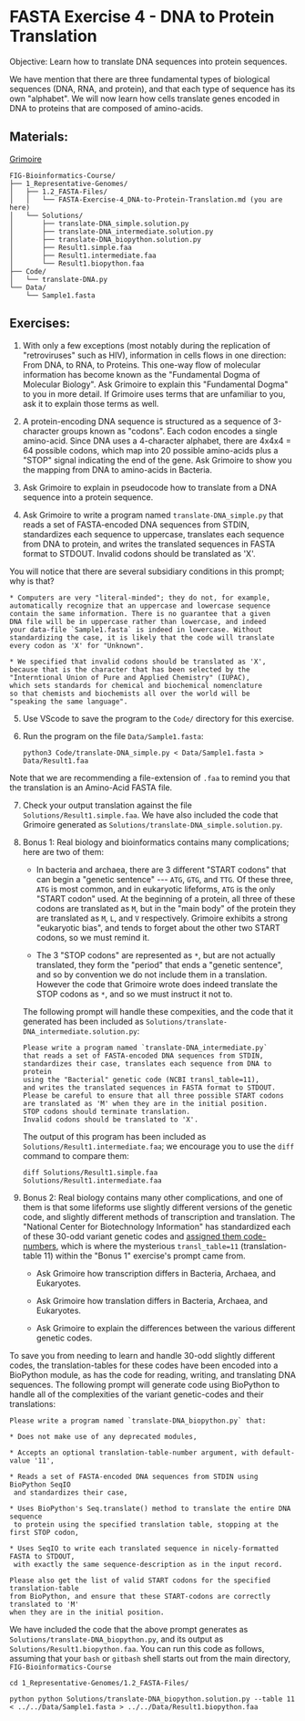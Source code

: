 # FASTA Exercise 4 - DNA to Protein Translation

Objective: Learn how to translate DNA sequences into protein sequences.

We have mention that there are three fundamental types of biological sequences (DNA, RNA, and protein), and that each type of sequence has its own "alphabet". We will now learn how cells translate genes encoded in DNA to proteins that are composed of amino-acids.


## Materials: 

[Grimoire](https://chat.openai.com/g/g-n7Rs0IK86-grimoire)

```
FIG-Bioinformatics-Course/
├── 1_Representative-Genomes/
│   ├── 1.2_FASTA-Files/
│   │   └── FASTA-Exercise-4_DNA-to-Protein-Translation.md (you are here)
│   └── Solutions/
│       ├── translate-DNA_simple.solution.py
│       ├── translate-DNA_intermediate.solution.py       
│       ├── translate-DNA_biopython.solution.py
│       ├── Result1.simple.faa
│       ├── Result1.intermediate.faa
│       └── Result1.biopython.faa
├── Code/
│   └── translate-DNA.py
└── Data/
    └── Sample1.fasta
```

## Exercises:

1. With only a few exceptions (most notably during the replication of "retroviruses" such as HIV), information in cells flows in one direction: From DNA, to RNA, to Proteins. This one-way flow of molecular information has become known as the "Fundamental Dogma of Molecular Biology". Ask Grimoire to explain this "Fundamental Dogma" to you in more detail. If Grimoire uses terms that are unfamiliar to you, ask it to explain those terms as well.

2. A protein-encoding DNA sequence is structured as a sequence of 3-character groups known as "codons". Each codon encodes a single amino-acid. Since DNA uses a 4-character alphabet, there are 4x4x4 = 64 possible codons, which map into 20 possible amino-acids plus a "STOP" signal indicating the end of the gene. Ask Grimoire to show you the mapping from DNA to amino-acids in Bacteria.

3. Ask Grimoire to explain in pseudocode how to translate from a DNA sequence into a protein sequence.

4. Ask Grimoire to write a program named `translate-DNA_simple.py` that reads a set of FASTA-encoded DNA sequences from STDIN, standardizes each sequence to uppercase, translates each sequence from DNA to protein, and writes the translated sequences in FASTA format to STDOUT.
Invalid codons should be translated as 'X'.

You will notice that there are several subsidiary conditions
in this prompt; why is that?

    * Computers are very "literal-minded"; they do not, for example,
    automatically recognize that an uppercase and lowercase sequence
    contain the same information. There is no guarantee that a given
    DNA file will be in uppercase rather than lowercase, and indeed
    your data-file `Sample1.fasta` is indeed in lowercase. Without
    standardizing the case, it is likely that the code will translate
    every codon as 'X' for "Unknown".

    * We specified that invalid codons should be translated as 'X',
    because that is the character that has been selected by the
    "Interntional Union of Pure and Applied Chemistry" (IUPAC),
    which sets standards for chemical and biochemical nomenclature
    so that chemists and biochemists all over the world will be
    "speaking the same language".

5. Use VScode to save the program to the `Code/` directory for this exercise.

6. Run the program on the file `Data/Sample1.fasta`:
    ```
    python3 Code/translate-DNA_simple.py < Data/Sample1.fasta > Data/Result1.faa
    ```
Note that we are recommending a file-extension of `.faa` to remind you that the translation is an Amino-Acid FASTA file.

7. Check your output translation against the file `Solutions/Result1.simple.faa`.
We have also included the code that Grimoire generated as `Solutions/translate-DNA_simple.solution.py`.

8. Bonus 1: Real biology and bioinformatics contains many complications; here are two of them:

    * In bacteria and archaea, there are 3 different "START codons"
    that can begin a "genetic sentence" --- `ATG`, `GTG`, and `TTG`.
    Of these three, `ATG` is most common, and in eukaryotic lifeforms,
    `ATG` is the only "START codon" used.
    At the beginning of a protein, all three of these codons are
    translated as `M`, but in the "main body" of the protein
    they are translated as `M`, `L`, and `V` respectively.
    Grimoire exhibits a strong "eukaryotic bias", and tends to forget
    about the other two START codons, so we must remind it.

    * The 3 "STOP codons" are represented as `*`, but are not actually
    translated, they form the "period" that ends a "genetic sentence",
    and so by convention we do not include them in a translation.
    However the code that Grimoire wrote does indeed translate the
    STOP codons as `*`, and so we must instruct it not to.

    The following prompt will handle these compexities,
    and the code that it generated has been included as
    `Solutions/translate-DNA_intermediate.solution.py`:
    ```
    Please write a program named `translate-DNA_intermediate.py`
    that reads a set of FASTA-encoded DNA sequences from STDIN,
    standardizes their case, translates each sequence from DNA to protein
    using the "Bacterial" genetic code (NCBI transl_table=11),
    and writes the translated sequences in FASTA format to STDOUT.
    Please be careful to ensure that all three possible START codons
    are translated as 'M' when they are in the initial position.
    STOP codons should terminate translation.
    Invalid codons should be translated to 'X'.
    ```

    The output of this program has been included as
    `Solutions/Result1.intermediate.faa`;
    we encourage you to use the `diff` command to compare them:
    ```
    diff Solutions/Result1.simple.faa Solutions/Result1.intermediate.faa
    ```

9. Bonus 2: Real biology contains many other complications, and one of them is that some lifeforms use slightly different versions of the genetic code, and slightly different methods of transcription and translation. The "National Center for Biotechnology Information"
has standardized each of these 30-odd variant genetic codes and [assigned them
code-numbers,](https://en.wikipedia.org/wiki/List_of_genetic_codes) which is where the mysterious `transl_table=11` (translation-table 11) within the "Bonus 1" exercise's prompt came from.

    * Ask Grimoire how transcription differs in Bacteria, Archaea, and Eukaryotes.

    * Ask Grimoire how translation differs in Bacteria, Archaea, and Eukaryotes.

    * Ask Grimoire to explain the differences between the various different genetic codes.

To save you from needing to learn and handle 30-odd slightly different
codes, the translation-tables for these codes have been encoded into a BioPython module, as has the code
for reading, writing, and translating DNA sequences.
The following prompt will generate code using BioPython to handle all of the complexities of the variant genetic-codes and their translations:

```
Please write a program named `translate-DNA_biopython.py` that:

* Does not make use of any deprecated modules,

* Accepts an optional translation-table-number argument, with default-value '11',

* Reads a set of FASTA-encoded DNA sequences from STDIN using BioPython SeqIO
 and standardizes their case,

* Uses BioPython's Seq.translate() method to translate the entire DNA sequence
 to protein using the specified translation table, stopping at the first STOP codon,

* Uses SeqIO to write each translated sequence in nicely-formatted FASTA to STDOUT,
 with exactly the same sequence-description as in the input record.

Please also get the list of valid START codons for the specified translation-table
from BioPython, and ensure that these START-codons are correctly translated to 'M'
when they are in the initial position.
```

We have included the code that the above prompt generates as `Solutions/translate-DNA_biopython.py`,
and its output as `Solutions/Result1.biopython.faa`.
You can run this code as follows,
assuming that your `bash` or `gitbash` shell starts out from the main directory, `FIG-Bioinformatics-Course`
```
cd 1_Representative-Genomes/1.2_FASTA-Files/

python python Solutions/translate-DNA_biopython.solution.py --table 11 < ../../Data/Sample1.fasta > ../../Data/Result1.biopython.faa
```

